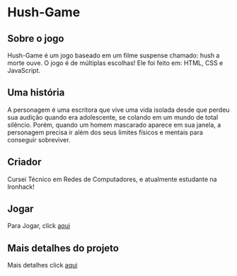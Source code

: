 # Hush-Game

## Sobre o jogo

Hush-Game é um jogo baseado em um filme suspense chamado: hush a morte ouve. O jogo é de múltiplas escolhas! Ele foi feito em: HTML, CSS e JavaScript.

## Uma história

A personagem é uma escritora que vive uma vida isolada desde que perdeu sua audição quando era adolescente, se colando em um mundo de total silêncio. Porém, quando um homem mascarado aparece em sua janela, a personagem precisa ir além dos seus limites físicos e mentais para conseguir sobreviver.


## Criador

Cursei Técnico em Redes de Computadores, e atualmente estudante na Ironhack!

## Jogar

Para Jogar, click [aqui](https://rafa-alves-15.github.io/Hush-Game/)

## Mais detalhes do projeto

Mais detalhes click [aqui](https://docs.google.com/presentation/d/1JUL4fYRymrwd0aSSvIkOViE6D-WcoqgeGNPRLgMkLtc/edit?usp=sharing)
